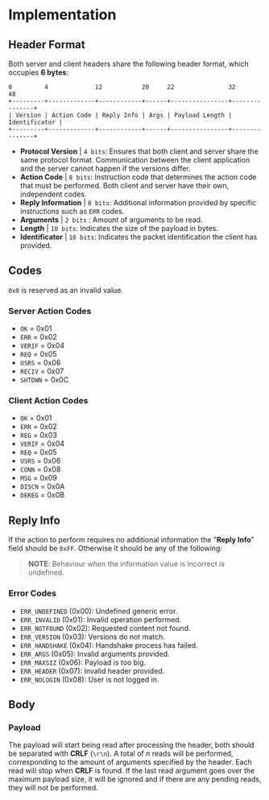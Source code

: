 # Implementation
## Header Format
Both server and client headers share the following header format, which occupies **6 bytes**:

    0         4             12           20     22               32              48
    +---------+-------------+------------+------+----------------+---------------+
    | Version | Action Code | Reply Info | Args | Payload Length | Identificator |
    +---------+-------------+------------+------+----------------+---------------+

- **Protocol Version** | `4 bits`: Ensures that both client and server share the same protocol format. Communication between the client application and the server cannot happen if the versions differ.
- **Action Code** | `8 bits`: Instruction code that determines the action code that must be performed. Both client and server have their own, independent codes.
- **Reply Information** | `8 bits`: Additional information provided by specific instructions such as `ERR` codes.
- **Arguments** | `2 bits` : Amount of arguments to be read.
- **Length** | `10 bits`: Indicates the size of the payload in bytes.
- **Identificator** | `16 bits`: Indicates the packet identification the client has provided.

## Codes
`0x0` is reserved as an invalid value.

### Server Action Codes
- `OK` = 0x01
- `ERR` = 0x02
- `VERIF` = 0x04
- `REQ` = 0x05
- `USRS` = 0x06
- `RECIV` = 0x07
- `SHTDWN` = 0x0C

### Client Action Codes
- `OK` = 0x01
- `ERR` = 0x02
- `REG` = 0x03
- `VERIF` = 0x04
- `REQ` = 0x05
- `USRS` = 0x06
- `CONN` = 0x08
- `MSG` = 0x09
- `DISCN` = 0x0A
- `DEREG` = 0x0B

## Reply Info

If the action to perform requires no additional information the "**Reply Info**" field should be `0xFF`. Otherwise it should be any of the following:

> **NOTE**: Behaviour when the information value is incorrect is undefined.

### Error Codes
- `ERR_UNDEFINED` (0x00): Undefined generic error.
- `ERR_INVALID` (0x01): Invalid operation performed.
- `ERR_NOTFOUND` (0x02): Requested content not found.
- `ERR_VERSION` (0x03): Versions do not match.
- `ERR_HANDSHAKE` (0x04): Handshake process has failed.
- `ERR_ARGS` (0x05): Invalid arguments provided.
- `ERR_MAXSIZ` (0x06): Payload is too big.
- `ERR_HEADER` (0x07): Invalid header provided.
- `ERR_NOLOGIN` (0x08): User is not logged in.

## Body

### Payload
The payload will start being read after processing the header, both should be separated with **CRLF** (`\r\n`). A total of *n* reads will be performed, corresponding to the amount of arguments specified by the header. Each read will stop when **CRLF** is found. If the last read argument goes over the maximum payload size, it will be ignored and if there are any pending reads, they will not be performed.